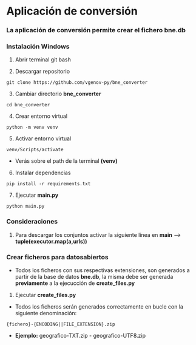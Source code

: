 # Aplicación de conversión

### La aplicación de conversión permite crear el fichero bne.db

### Instalación Windows

1. Abrir terminal git bash

2. Descargar repositorio
```
git clone https://github.com/vgenov-py/bne_converter
```
3. Cambiar directorio **bne_converter**
```
cd bne_converter
```
4. Crear entorno virtual
```
python -m venv venv
```
5. Activar entorno virtual
```
venv/Scripts/activate
```
* Verás sobre el path de la terminal **(venv)**

6. Instalar dependencias 
```
pip install -r requirements.txt
```

7. Ejecutar **main.py**
```
python main.py
```

### Consideraciones

1. Para descargar los conjuntos activar la siguiente línea en **main** --> **tuple(executor.map(a,urls))**

### Crear ficheros para datosabiertos

* Todos los ficheros con sus respectivas extensiones, son generados a partir de la base de datos **bne.db**, la misma debe ser generada **previamente** a la ejecucción de **create_files.py**

1. Ejecutar **create_files.py**

* Todos los ficheros serán generados correctamente en bucle con la siguiente denominación:

```
{fichero}-{ENCODING||FILE_EXTENSION}.zip
```
* **Ejemplo:** geografico-TXT.zip - geografico-UTF8.zip
